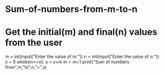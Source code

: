 # Sum-of-numbers-from-m-to-n
# Get the initial(m) and final(n) values from the user
m = int(input("Enter the value of m:"))
n = int(input("Enter the value of n:"))
s = 0
while(m<=n):
    s = s+m
    m = m+1
    print("Sum of numbers from",m,"to",n,"=",s)
